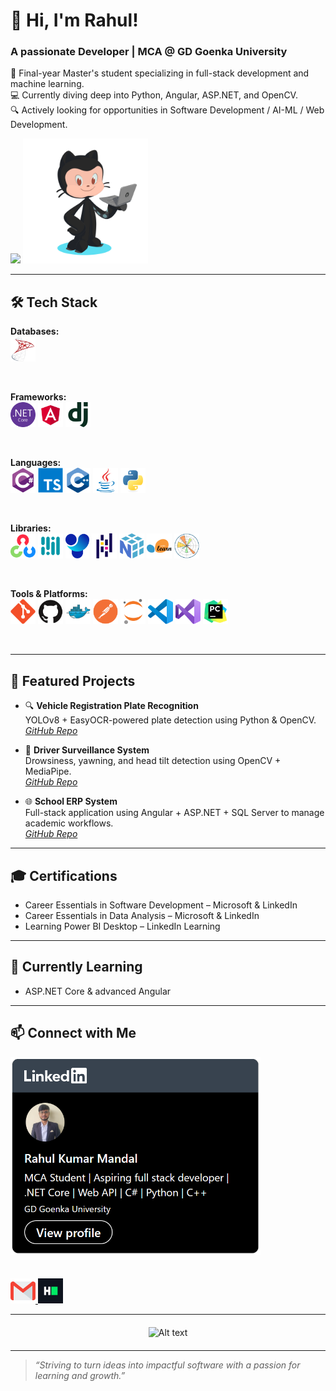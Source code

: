 # 👋 Hi, I'm Rahul!

### A passionate Developer | MCA @ GD Goenka University

🚀 Final-year Master's student specializing in full-stack development and machine learning.  
💻 Currently diving deep into Python, Angular, ASP.NET, and OpenCV.  
🔍 Actively looking for opportunities in Software Development / AI-ML / Web Development.

![](https://github-readme-stats.vercel.app/api/top-langs/?username=rahulmandal0207&theme=dark&hide_border=false&include_all_commits=false&count_private=false&layout=compact)
<img src="assets/octocat.png" width="200"/>

---

## 🛠️ Tech Stack

**Databases:**  
<img src="assets/microsoftsqlserver-original.svg" height="40" alt="microsoftsqlserver logo"  >

<br/>

**Frameworks:**  
<img src="assets/dotnetcore-original.svg" height="40" alt="dotnetcore logo"  >
<img src="assets/angular-original.svg" height="40" alt="angular logo"  >
<img src="assets/django-plain.svg" height="40" alt="django logo"  >

<br/>

**Languages:**  
<img src="assets/csharp-original.svg" height="40" alt="csharp logo"  >
<img src="assets/typescript-original.svg" height="40" alt="typescript logo"  >
<img src="assets/cplusplus-original.svg" height="40" alt="cplus logo"  >
<img src="assets/java-original.svg" height="40" alt="java logo"  >
<img src="assets/python-original.svg" height="40" alt="python logo"  >

<br/>

**Libraries:** <br/>
<img src="assets/opencv-original.svg" height="40" alt="opencv logo"  >
<img src="assets/mediapipe.png" height="40" alt="mediapipe logo"  >
<img src="assets/UltralyticsYOLO.svg" height="40" alt="UltralyticsYOLO logo">
<img src="assets/pandas-original.svg" height="40" alt="pandas logo"  >
<img src="assets/numpy-original.svg" height="40" alt="numpy logo"  >
<img src="assets/scikitlearn-original.svg" height="40" alt="scikitlearn logo"  >
<img src="assets/matplotlib-original.svg" height="40" alt="matplotlib logo"  >

<br/>

**Tools & Platforms:**  
<img src="assets/git-original.svg" height="40" alt="git logo"  >
<img src="assets/github-original.svg" height="40" alt="github logo"  >
<img src="assets/docker-original.svg" height="40" alt="docker logo"  >
<img src="assets/postman-original.svg" height="40" alt="postman logo"  >
<img src="assets/jupyter-original.svg" height="40" alt="jupyter logo"  >
<img src="assets/vscode-original.svg" height="40" alt="vscode logo"  >
<img src="assets/visualstudio-original.svg" height="40" alt="visualstudio logo"  >
<img src="assets/pycharm-original.svg" height="40" alt="pycharm logo"  >

<br/>

---

## 💼 Featured Projects

- 🔍 **Vehicle Registration Plate Recognition**  
  YOLOv8 + EasyOCR-powered plate detection using Python & OpenCV.  
  _[GitHub Repo](https://github.com/rahulmandal0207/vrpr)_

- 🧠 **Driver Surveillance System**  
  Drowsiness, yawning, and head tilt detection using OpenCV + MediaPipe.  
  _[GitHub Repo](https://github.com/rahulmandal0207/DSS_backend)_

- 🌐 **School ERP System**  
  Full-stack application using Angular + ASP.NET + SQL Server to manage academic workflows.  
  _[GitHub Repo](https://github.com/rahulmandal0207/School_ERP)_

---

## 🎓 Certifications

- Career Essentials in Software Development – Microsoft & LinkedIn
- Career Essentials in Data Analysis – Microsoft & LinkedIn
- Learning Power BI Desktop – LinkedIn Learning

---

## 🔭 Currently Learning

- ASP.NET Core & advanced Angular

---

## 📫 Connect with Me

<div>
  <a  href="https://www.linkedin.com/in/rahul-kumar-mandal-462a78360" target="_blank">
    <img src="assets/linkedin_profile.png" width="400" alt="linkedin logo"/>
  </a>
  <a  href="https://www.linkedin.com/in/rahul-kumar-mandal-462a78360" target="_blank">
<br/>
<br/>
<br/>
  <a   href="mailto:rahulkumar397222@gmail.com" target="_blank">
    <img src="assets/gmail.png" width="40" alt="gmail logo"/>
  </a>
  <a  href="https://www.hackerrank.com/profile/rahulkumar397222" target="_blank">
    <img src="assets/hackerrank-default.svg" width="40" alt="hackerrank logo"/>
  </a>
</div>

---

<div style="text-align: center; margin-top: 20px; margin-bottom: 20px">

![Alt text](https://spotify-recently-played-readme.vercel.app/api?user=vdr310xf4llha5fbcmaktfsgd&unique=true&count=1&width=400)

</div>

---

> _“Striving to turn ideas into impactful software with a passion for learning and growth.”_
